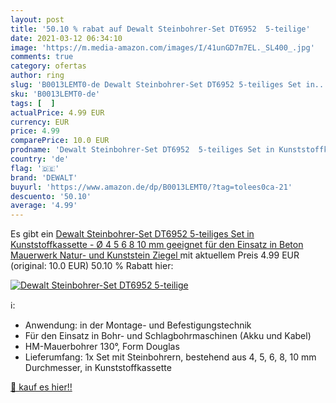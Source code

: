 ```yaml
---
layout: post
title: '50.10 % rabat auf Dewalt Steinbohrer-Set DT6952  5-teilige'
date: 2021-03-12 06:34:10
image: 'https://m.media-amazon.com/images/I/41unGD7m7EL._SL400_.jpg'
comments: true
category: ofertas
author: ring
slug: 'B0013LEMT0-de Dewalt Steinbohrer-Set DT6952 5-teiliges Set in...'
sku: 'B0013LEMT0-de'
tags: [  ]
actualPrice: 4.99 EUR
currency: EUR
price: 4.99
comparePrice: 10.0 EUR
prodname: 'Dewalt Steinbohrer-Set DT6952  5-teiliges Set in Kunststoffkassette - Ø 4  5  6  8  10 mm  geeignet für den Einsatz in Beton  Mauerwerk  Natur- und Kunststein  Ziegel '
country: 'de'
flag: '🇩🇪'
brand: 'DEWALT'
buyurl: 'https://www.amazon.de/dp/B0013LEMT0/?tag=tolees0ca-21'
descuento: '50.10'
average: '4.99'
---
```


Es gibt ein [Dewalt Steinbohrer-Set DT6952  5-teiliges Set in Kunststoffkassette - Ø 4  5  6  8  10 mm  geeignet für den Einsatz in Beton  Mauerwerk  Natur- und Kunststein  Ziegel ](https://www.amazon.de/dp/B0013LEMT0/?tag=tolees0ca-21) mit aktuellem Preis 4.99 EUR (original: 10.0 EUR) 50.10 % Rabatt hier:

[![Dewalt Steinbohrer-Set DT6952  5-teilige](https://m.media-amazon.com/images/I/41unGD7m7EL._SL400_.jpg)](https://www.amazon.de/dp/B0013LEMT0/?tag=tolees0ca-21)

ℹ️:

- Anwendung: in der Montage- und Befestigungstechnik
- Für den Einsatz in Bohr- und Schlagbohrmaschinen (Akku und Kabel)
- HM-Mauerbohrer 130°, Form Douglas
- Lieferumfang: 1x Set mit Steinbohrern, bestehend aus 4, 5, 6, 8, 10 mm Durchmesser, in Kunststoffkassette

[🛒 kauf es hier!!](https://www.amazon.de/dp/B0013LEMT0/?tag=tolees0ca-21)

